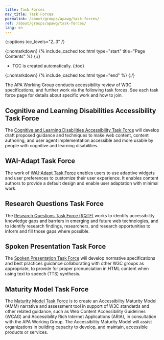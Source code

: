 ```yaml
---
title: Task Forces
nav_title: Task Forces
permalink: /about/groups/apawg/task-forces/
ref: /about/groups/apawg/task-forces/
lang: en
---
```


{::options toc_levels="2..3" /}

{::nomarkdown}
{% include_cached toc.html type="start" title="Page Contents" %}
{:/}

-   TOC is created automatically.
{:toc}

{::nomarkdown}
{% include_cached toc.html type="end" %}
{:/}

The APA Working Group conducts accessibility review of W3C specifications, and further work via the following task forces. See each task force page for details about specific work and how to join.

## Cognitive and Learning Disabilities Accessibility Task Force

The [Cognitive and Learning Disabilities Accessibility Task Force](/about/groups/task-forces/coga/) will develop draft proposed guidance and techniques to make web content, content authoring, and user agent implementation accessible and more usable by people with cognitive and learning disabilities.

## WAI-Adapt Task Force

The work of [WAI-Adapt Task Force](/about/groups/task-forces/personalization/) enables users to use adaptive widgets and user preferences to customize their user experience. It enables content authors to provide a default design and enable user adaptation with minimal work.

## Research Questions Task Force

The [Research Questions Task Force (RQTF)](/about/groups/task-forces/research-questions/) works to identify accessibility knowledge gaps and barriers in emerging and future web technologies, and to identify research findings, researchers, and research opportunities to inform and fill those gaps where possible.

## Spoken Presentation Task Force

The [Spoken Presentation Task Force](/about/groups/task-forces/pronunciation/) will develop normative specifications and best practices guidance collaborating with other W3C groups as appropriate, to provide for proper pronunciation in HTML content when using text to speech (TTS) synthesis.

## Maturity Model Task Force

The [Maturity Model Task Force](/about/groups/task-forces/maturity-model/) is to create an Accessibility Maturity Model (AMM) narrative and assessment tool in support of W3C standards and other related guidance, such as Web Content Accessibility Guidelines (WCAG) and Accessibility Rich Internet Applications (ARIA), in consultation with the APA Working Group. The Accessibility Maturity Model will assist organizations in building capacity to develop, and maintain, accessible products or services.